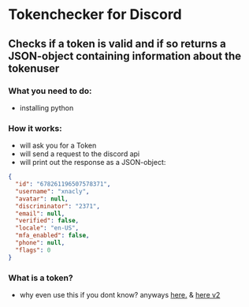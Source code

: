 # Tokenchecker for Discord
## Checks if a token is valid and if so returns a JSON-object containing information about the tokenuser
### What you need to do:
  - installing python
  
### How it works:
  - will ask you for a Token
  - will send a request to the discord api
  - will print out the response as a JSON-object:
  ```JSON
  {
    "id": "678261196507578371",
    "username": "xnacly",
    "avatar": null,
    "discriminator": "2371",
    "email": null,
    "verified": false,
    "locale": "en-US",
    "mfa_enabled": false,
    "phone": null,
    "flags": 0
  }
  ```
### What is a token?
  - why even use this if you dont know? anyways [here.](https://discordapp.com/developers/docs/topics/oauth2#bots) & [here v2](https://discordapp.com/developers/docs/reference#authentication)
